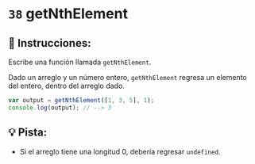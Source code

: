 # `38` getNthElement

## 📝 Instrucciones:

Escribe una función llamada `getNthElement`.

Dado un arreglo y un número entero, `getNthElement` regresa un elemento del entero, dentro del arreglo dado.

```Javascript
var output = getNthElement([1, 3, 5], 1);
console.log(output); // --> 3
```
## 💡 Pista:

+ Si el arreglo tiene una longitud 0, debería regresar `undefined`.

